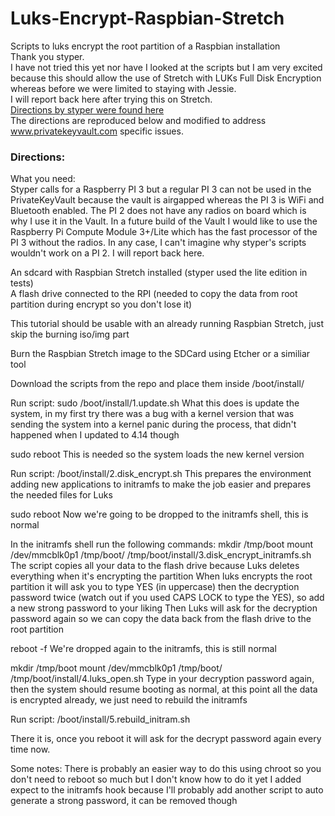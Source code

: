 # Luks-Encrypt-Raspbian-Stretch
Scripts to luks encrypt the root partition of a Raspbian installation  
Thank you styper.  
I have not tried this yet nor have I looked at the scripts but I am very excited because this should allow the use of Stretch with LUKs Full Disk Encryption whereas before we were limited to staying with Jessie.  
I will report back here after trying this on Stretch.  
[Directions by styper were found here](https://www.raspberrypi.org/forums/viewtopic.php?t=219867)  
The directions are reproduced below and modified to address www.privatekeyvault.com specific issues.  

### Directions:  

What you need:  
Styper calls for a Raspberry PI 3 but a regular PI 3 can not be used in the PrivateKeyVault because the vault is airgapped whereas the PI 3 is WiFi and Bluetooth enabled. The PI 2 does not have any radios on board which is why I use it in the Vault. In a future build of the Vault I would like to use the Raspberry Pi Compute Module 3+/Lite which has the fast processor of the PI 3 without the radios. In any case, I can't imagine why styper's scripts wouldn't work on a PI 2. I will report back here.  

An sdcard with Raspbian Stretch installed (styper used the lite edition in tests)  
A flash drive connected to the RPI (needed to copy the data from root partition during encrypt so you don't lose it)

This tutorial should be usable with an already running Raspbian Stretch, just skip the burning iso/img part

Burn the Raspbian Stretch image to the SDCard using Etcher or a similiar tool

Download the scripts from the repo and place them inside /boot/install/

Run script: sudo /boot/install/1.update.sh
What this does is update the system, in my first try there was a bug with a kernel version that was sending the system into a kernel panic during the process, that didn't happened when I updated to 4.14 though

sudo reboot
This is needed so the system loads the new kernel version

Run script: /boot/install/2.disk_encrypt.sh
This prepares the environment adding new applications to initramfs to make the job easier and prepares the needed files for Luks

sudo reboot
Now we're going to be dropped to the initramfs shell, this is normal

In the initramfs shell run the following commands:
mkdir /tmp/boot
mount /dev/mmcblk0p1 /tmp/boot/
/tmp/boot/install/3.disk_encrypt_initramfs.sh
The script copies all your data to the flash drive because Luks deletes everything when it's encrypting the partition
When luks encrypts the root partition it will ask you to type YES (in uppercase) then the decryption password twice (watch out if you used CAPS LOCK to type the YES), so add a new strong password to your liking
Then Luks will ask for the decryption password again so we can copy the data back from the flash drive to the root partition

reboot -f
We're dropped again to the initramfs, this is still normal

mkdir /tmp/boot
mount /dev/mmcblk0p1 /tmp/boot/
/tmp/boot/install/4.luks_open.sh
Type in your decryption password again, then the system should resume booting as normal, at this point all the data is encrypted already, we just need to rebuild the initramfs

Run script: /boot/install/5.rebuild_initram.sh

There it is, once you reboot it will ask for the decrypt password again every time now.

Some notes:
There is probably an easier way to do this using chroot so you don't need to reboot so much but I don't know how to do it yet
I added expect to the initramfs hook because I'll probably add another script to auto generate a strong password, it can be removed though
